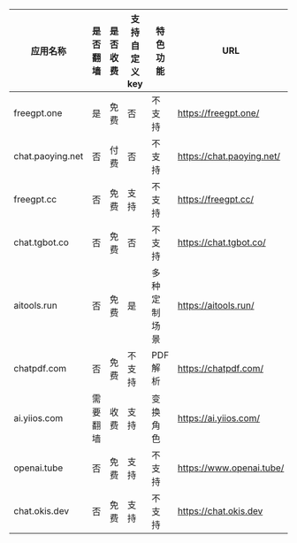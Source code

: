 | 应用名称     | 是否翻墙 | 是否收费 | 支持自定义key | 特色功能   | URL                                |
| ------------ | -------- | -------- | -------------- | ---------- | ---------------------------------- |
| freegpt.one  | 是       | 免费     | 否             | 不支持     | https://freegpt.one/              |
| chat.paoying.net | 否    | 付费     | 否             | 不支持     | https://chat.paoying.net/         |
| freegpt.cc   | 否       | 免费     | 支持           | 不支持     | https://freegpt.cc/               |
| chat.tgbot.co | 否       | 免费     | 否             | 不支持     | https://chat.tgbot.co/            |
| aitools.run  | 否       | 免费     | 是             | 多种定制场景 | https://aitools.run/              |
| chatpdf.com  | 否       | 免费     | 不支持         | PDF解析    | https://chatpdf.com/              |
| ai.yiios.com | 需要翻墙 | 收费     | 支持           | 变换角色   | https://ai.yiios.com/            |
| openai.tube  | 否       | 免费     | 支持           | 不支持     | https://www.openai.tube/         |
| chat.okis.dev  | 否       | 免费     | 支持           | 不支持     | https://chat.okis.dev     |
